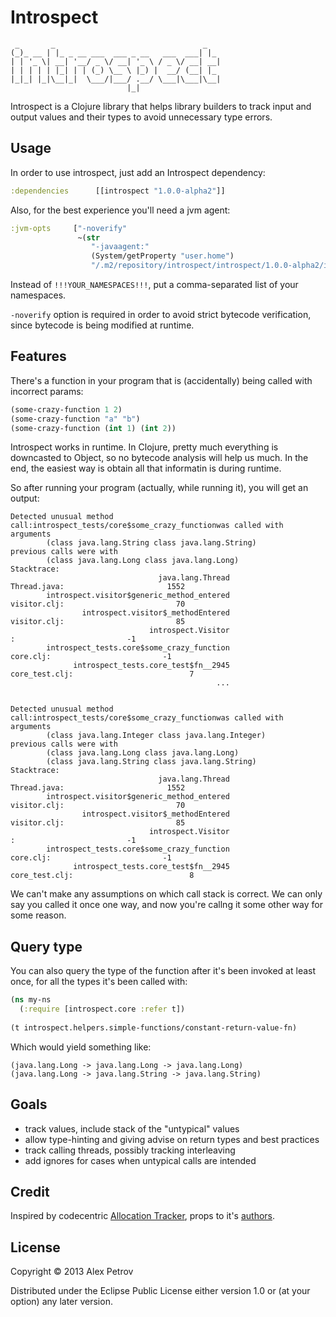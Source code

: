 # Introspect

```
 _       _                                 _
(_)_ __ | |_ _ __ ___  ___ _ __   ___  ___| |_
| | '_ \| __| '__/ _ \/ __| '_ \ / _ \/ __| __|
| | | | | |_| | | (_) \__ \ |_) |  __/ (__| |_
|_|_| |_|\__|_|  \___/|___/ .__/ \___|\___|\__|
                          |_|
```

Introspect is a Clojure library that helps library builders to track 
input and output values and their types to avoid unnecessary type 
errors.

## Usage 

In order to use introspect, just add an Introspect dependency:

```clojure
:dependencies      [[introspect "1.0.0-alpha2"]]
```

Also, for the best experience you'll need a jvm agent: 

```clojure
:jvm-opts     ["-noverify"
               ~(str
                  "-javaagent:"
                  (System/getProperty "user.home")
                  "/.m2/repository/introspect/introspect/1.0.0-alpha2/introspect-1.0.0-alpha2.jar=!!!YOUR_NAMESPACES!!!")]
```

Instead of `!!!YOUR_NAMESPACES!!!`, put a comma-separated list of your namespaces.

`-noverify` option is required in order to avoid strict bytecode verification, since 
bytecode is being modified at runtime.

## Features

There's a function in your program that is (accidentally) being called 
with incorrect params:

```clojure
(some-crazy-function 1 2)
(some-crazy-function "a" "b")
(some-crazy-function (int 1) (int 2))
```

Introspect works in runtime. In Clojure, pretty much everything is 
downcasted to Object, so no bytecode analysis will help us much. In 
the end, the easiest way is obtain all that informatin is during
runtime. 

So after running your program (actually, while running it), you will
get an output:

```
Detected unusual method call:introspect_tests/core$some_crazy_functionwas called with arguments
        (class java.lang.String class java.lang.String)
previous calls were with
        (class java.lang.Long class java.lang.Long)
Stacktrace:
                                 java.lang.Thread                            Thread.java:                       1552
        introspect.visitor$generic_method_entered                            visitor.clj:                         70
                introspect.visitor$_methodEntered                            visitor.clj:                         85
                               introspect.Visitor                                       :                         -1
        introspect_tests.core$some_crazy_function                               core.clj:                         -1
              introspect_tests.core_test$fn__2945                          core_test.clj:                          7
                                              ...


Detected unusual method call:introspect_tests/core$some_crazy_functionwas called with arguments
        (class java.lang.Integer class java.lang.Integer)
previous calls were with
        (class java.lang.Long class java.lang.Long)
        (class java.lang.String class java.lang.String)
Stacktrace:
                                 java.lang.Thread                            Thread.java:                       1552
        introspect.visitor$generic_method_entered                            visitor.clj:                         70
                introspect.visitor$_methodEntered                            visitor.clj:                         85
                               introspect.Visitor                                       :                         -1
        introspect_tests.core$some_crazy_function                               core.clj:                         -1
              introspect_tests.core_test$fn__2945                          core_test.clj:                          8
```

We can't make any assumptions on which call stack is correct. We can only say you
called it once one way, and now you're callng it some other way for some reason. 

## Query type

You can also query the type of the function after it's been invoked at least once,
for all the types it's been called with:

```clojure
(ns my-ns
  (:require [introspect.core :refer t])
  
(t introspect.helpers.simple-functions/constant-return-value-fn)
```

Which would yield something like:

```
(java.lang.Long -> java.lang.Long -> java.lang.Long)
(java.lang.Long -> java.lang.String -> java.lang.String)
```

## Goals

  * track values, include stack of the "untypical" values 
  * allow type-hinting and giving advise on return types and best 
  practices
  * track calling threads, possibly tracking interleaving
  * add ignores for cases when untypical calls are intended 

## Credit

Inspired by codecentric [Allocation Tracker](https://github.com/codecentric/allocation-tracker/), 
props to it's [authors](https://github.com/codecentric/allocation-tracker/graphs/contributors).

## License

Copyright © 2013 Alex Petrov

Distributed under the Eclipse Public License either version 1.0 or (at
your option) any later version.
